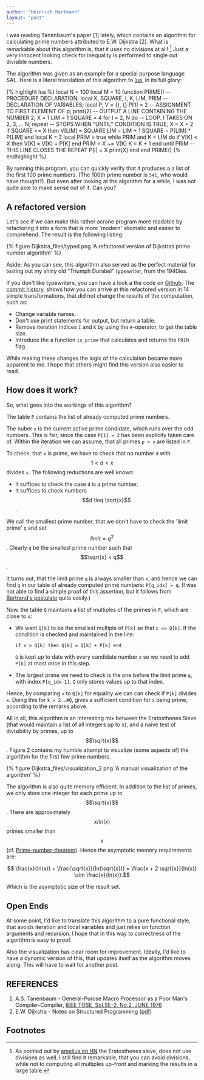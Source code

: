 ```yaml
---
author: "Heinrich Hartmann"
layout: "post"
---
```


<script src="http://cdn.mathjax.org/mathjax/latest/MathJax.js?config=TeX-AMS_HTML" type="text/javascript"></script>
<style> .center { margin-right: auto; margin-left:auto; display: block } </style>
<style src="/css/coderay.css"></style>

I was reading Tanenbaum's paper [1] lately, which contains an
algorithm for calculating prime numbers attributed to E.W. Dijkstra
[2].  What is remarkable about this algorithm is, that it uses no
divisions at all! [^1]  Just a very innocent looking check for inequality
is performed to single out divisible numbers.

The algorithm was given as an example for a special purpose language
SAL.  Here is a literal translation of this algorithm to
[lua](https://www.lua.org/), in its full glory:

{% highlight lua %}
local N = 100
local M = 10
function PRIME()  -- PROCEDURE DECLARATION;
  local X, SQUARE, I, K, LIM, PRIM -- DECLARATION OF VARIABLES;
  local P, V = {}, {}
  P[1] = 2 -- ASSIGNMENT TO FIRST ELEMENT OF p;
  print(2) -- OUTPUT A LINE CONTAINING THE NUMBER 2;
  X = 1
  LIM = 1
  SQUARE = 4
  for I = 2, N do -- LOOP. I TAKES ON 2, 3, ... N;
    repeat -- STOPS WHEN "UNTIL" CONDITION IS TRUE;
      X = X + 2
      if SQUARE <= X then
        V[LIM] = SQUARE
        LIM = LIM + 1
        SQUARE = P[LIM] * P[LIM]
      end
      local K = 2
      local PRIM = true
      while PRIM and K < LIM do
        if V[K] < X then
          V[K] = V[K] + P[K]
        end
        PRIM = X ~= V[K]
        K = K + 1
      end
    until PRIM -- THIS LINE CLOSES THE REPEAT
    P[I] = X
    print(X)
  end
end
PRIME()
{% endhighlight %}

By running this program, you can quickly verify that it produces a a
list of the first 100 prime numbers. (The 100th prime number is `541`,
who would have thought?).
But even after looking at the algorithm for a while, I was not quite
able to make sense out of it. Can you?

## A refactored version

Let's see if we can make this rather acrane program more readable by
refactoring it into a form that is more 'modern' idiomatic and
easier to comprehend. The result is the following listing:

{% figure Dijkstra_files/typed png 'A  refactored version of Dijkstras prime number algorithm' %}

Aside: As you can see, this algorithm also served as the perfect
material for testing out my shiny old "Triumph Durabel" typewriter,
from the 1940ies.

If you don't like typewriters, you can have a look a the code on
[Github](https://github.com/HeinrichHartmann/DijkstraPrimes/blob/master/Primes.lua).
The
[commit history](https://github.com/HeinrichHartmann/DijkstraPrimes/commits/master),
shows how you can arrive at this refactored version in 14 simple
transformations, that did not change the results of the computation,
such as:

- Change variable names.
- Don't use print statements for output, but return a table.
- Remove iteration indices `I` and `K` by using the `#`-operator, to get the table size.
- Introduce the a function `is_prime` that calculates and returns the `PRIM` flag.

While making these changes the logic of the calculation became more
apparent to me.  I hope that others might find this version also
easier to read.

## How does it work?

So, what goes into the workings of this algorithm?

The table `P` contains the list of already computed prime numbers.

The nuber `x` is the current active prime candidate, which runs over
the odd numbers.  This is fair, since the case `P[1] = 2` has been
explicity taken care of. Within the iteration we can assume, that all
primes `p < x` are listed in `P`.

To check, that `x` is prime, we have to check that no number `d` with
$$1 < d < x$$ divides `x`.  The following reductions are well known:

- It suffices to check the case `d` is a prime number.
- It suffices to check numbers $$d \leq \sqrt{x}$$.

We call the smallest prime number, that we don't have to check the
'limit prime' `q` and set $$limit = q^2$$.  Clearly `q` be the
smallest prime number such that $$\sqrt{x} < q$$.

It turns out, that the limit prime `q` is always smaller than `x`, and
hence we can find `q` in our table of already computed prime numbers:
`P[q_idx] = q`. (I was not able to find a simple proof of this
assertion, but it follows from
[Bertrand's postulate](https://www.wikiwand.com/en/Bertrand's_postulate)
quite easily.)

Now, the table `Q` maintains a list of multiples of the primes in `P`,
which are close to `x`:

- We want `Q[k]` to be the smallest multiple of `P[k]` so that `x <=
  Q[k]`.  If the condition is checked and maintained in the line:

      if x > Q[k] then Q[k] = Q[k] + P[k] end

  `Q` is kept up to date with every candidate number `x` so we need to
  add `P[k]` at most once in this step.

- The largest prime we need to check is the one before the limit prime
  `q`, with index `P[q_idx-1]`. `Q` only stores values up to that
  index.

Hence, by comparing `x` to `Q[k]` for equality we can can check if
`P[k]` divides `x`. Doing this for `k = 2..#Q`, gives a sufficient
condition for `x` being prime, according to the remarks above.

All in all, this algorithm is an interesting mix between the
Eratosthenes Sieve (that would maintain a list of all integers up to
x), and a naive test of divisibility by primes, up to
$$\sqrt{x}$$. Figure 2 contains my humble attempt to visualize (some
aspects of) the algorithm for the first few prime numbers.

{% figure Dijkstra_files/visualization_2 png 'A manual visualization of the algorithm' %}

The algorithm is also quite memory efficient. In addition to the list
of primes, we only store one integer for each prime up to
$$\sqrt{x}$$.  There are approximately $$x/ln(x)$$ primes smaller than
$$x$$ (cf. [Prime-number-theorem](https://www.wikiwand.com/en/Prime_number_theorem)).
Hence the asymptotic memory requirements are:

$$ \frac{x}{ln(x)} + \frac{\sqrt{x}}{ln(\sqrt{x})} = \frac{x + 2 \sqrt{x}}{ln(x)} \sim \frac{x}{ln(x)}.$$

Which is the asymptotic size of the result set.

## Open Ends

At some point, I'd like to translate this algorithm to a pure
functional style, that avoids iteration and local variables and just
relies on function arguments and recursion. I hope that in this way
to correctness of the algorithm is easy to proof.

Also the visualization has clear room for improvement. Ideally, I'd
like to have a dynamic version of this, that updates itself as the
algorithm moves along. This will have to wait for another post.

## REFERENCES

1. A.S. Tanenbaum - General-Purose Macro Processor as a Poor Man's Compiler-Compiler, [IEEE TOSE, Sol.SE-2, No.2, JUNE 1976](http://ieeexplore.ieee.org/xpl/login.jsp?tp=&arnumber=1702350&url=http%3A%2F%2Fieeexplore.ieee.org%2Fxpls%2Fabs_all.jsp%3Farnumber%3D1702350)
2. E.W. Dijkstra - Notes on Structured Programming ([pdf](https://www.cs.utexas.edu/users/EWD/ewd02xx/EWD249.PDF))

## Footnotes

[^1]: As pointed out by
    [amelius on HN](https://news.ycombinator.com/item?id=11429163) the
    Eratosthenes sieve, does not use divisions as well. I still find
    it remarkable, that you can avoid divisions, while not to
    computing all multiples up-front and marking the results in a
    large table.
